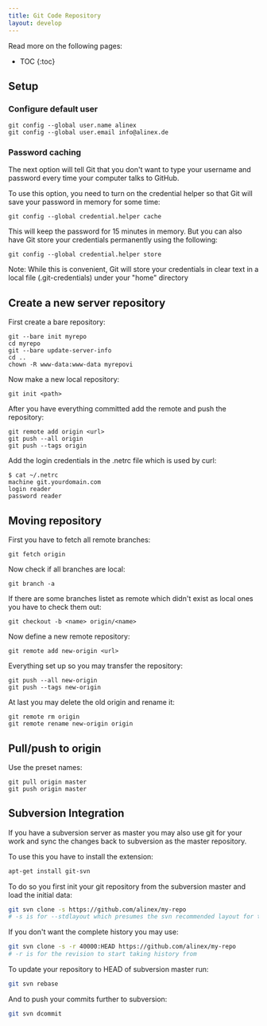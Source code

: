 ```yaml
---
title: Git Code Repository
layout: develop
---
```


Read more on the following pages:

* TOC
{:toc}


Setup
-------------------------------------------------

### Configure default user

    git config --global user.name alinex
    git config --global user.email info@alinex.de

### Password caching

The next option will tell Git that you don't want to type your username and
password every time your computer talks to GitHub.

To use this option, you need to turn on the credential helper so that Git will
save your password in memory for some time:

    git config --global credential.helper cache

This will keep the password for 15 minutes in memory.
But you can also have Git store your credentials permanently using the following:

    git config --global credential.helper store

Note: While this is convenient, Git will store your credentials in clear text
in a local file (.git-credentials) under your "home" directory


Create a new server repository
-------------------------------------------------

First create a bare repository:

    git --bare init myrepo
    cd myrepo
    git --bare update-server-info
    cd ..
    chown -R www-data:www-data myrepovi

Now make a new local repository:

    git init <path>

After you have everything committed add the remote and push the repository:

    git remote add origin <url>
    git push --all origin
    git push --tags origin

Add the login credentials in the .netrc file which is used by curl:

    $ cat ~/.netrc
    machine git.yourdomain.com
    login reader
    password reader


Moving repository
-------------------------------------------------

First you have to fetch all remote branches:

    git fetch origin

Now check if all branches are local:

    git branch -a

If there are some branches listet as remote which didn't exist as local ones
you have to check them out:

    git checkout -b <name> origin/<name>

Now define a new remote repository:

    git remote add new-origin <url>

Everything set up so you may transfer the repository:

    git push --all new-origin
    git push --tags new-origin

At last you may delete the old origin and rename it:

    git remote rm origin
    git remote rename new-origin origin


Pull/push to origin
-------------------------------------------------

Use the preset names:

    git pull origin master
    git push origin master


Subversion Integration
-------------------------------------------------
If you have a subversion server as master you may also use git for your work and
sync the changes back to subversion as the master repository.

To use this you have to install the extension:

``` bash
apt-get install git-svn
```

To do so you first init your git repository from the subversion master and load
the initial data:

``` bash
git svn clone -s https://github.com/alinex/my-repo
# -s is for --stdlayout which presumes the svn recommended layout for tags, trunk, and branches
```

If you don't want the complete history you may use:
``` bash
git svn clone -s -r 40000:HEAD https://github.com/alinex/my-repo
# -r is for the revision to start taking history from
```

To update your repository to HEAD of subversion master run:

``` bash
git svn rebase
```

And to push your commits further to subversion:

``` bash
git svn dcommit
```
